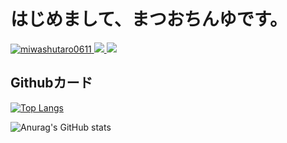 # はじめまして、まつおちんゆです。
[ ![miwashutaro0611](https://komarev.com/ghpvc/?username=matsuochinyu)
](https://github.com/matsuochinyu/matsuochinyu/)
[![](https://img.shields.io/twitter/follow/raito__0119?label=Twitter&logo=twitter&style=flat)
](http://twitter.com/raito__0119)
[![](https://img.shields.io/github/followers/miwashutaro0611?label=follow&logo=github&style=flat)
](https://github.com/matsuochinyu)
## Githubカード

[![Top Langs](https://github-readme-stats.vercel.app/api/top-langs/?username=matsuochinyu&langs_count=8)](https://github.com/anuraghazra/github-readme-stats)

![Anurag's GitHub stats](https://github-readme-stats.vercel.app/api?username=matsuochinyu&show_icons=true&theme=merko)
